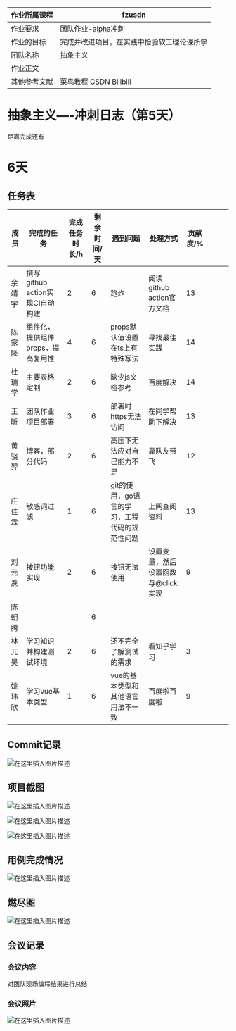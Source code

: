 | 作业所属课程 | [fzusdn](https://bbs.csdn.net/forums/fzusdn) |
| ------ | ------ |
| 作业要求 | [团队作业-alpha冲刺](https://bbs.csdn.net/topics/609085527) |
| 作业的目标 | 完成并改进项目，在实践中检验软工理论课所学 |
| 团队名称 | 抽象主义 |
| 作业正文 |  |
| 其他参考文献 | 菜鸟教程 CSDN Bilibili |

# 抽象主义—-冲刺日志（第5天）

距离完成还有<h1>6天</h1>

## 任务表

| 成员   | 完成的任务                   | 完成任务时长/h | 剩余时间/天 | 遇到问题                      | 处理方式                 |  贡献度/% |   |   |   |
|------|-------------------------|--------|------|---------------------------|----------------------|---|---|---|---|
| 余靖宇  | 撰写github action实现CI自动构建 | 2      | 6    | 跑炸                        | 阅读github action官方文档  |  13 |   |   |   |
| 陈家隆  | 组件化，提供组件props，提高复用性     | 4      | 6    | props默认值设置在ts上有特殊写法       | 寻找最佳实践               |  14 |   |   |   |
| 杜瑞学  | 主要表格定制                  | 2      | 6    | 缺少js文档参考                  | 百度解决                 |  14 |   |   |   |
| 王昕   | 团队作业项目部署                | 3      | 6    | 部署时https无法访问              | 在同学帮助下解决             |  13 |   |   |   |
| 黄骁羿  | 博客，部分代码                 | 2      | 6    | 高压下无法应对自己能力不足             | 靠队友带飞                | 12  |   |   |   |
| 庄佳霖  | 敏感词过滤                   | 1      | 6    | git的使用，go语言的学习，工程代码的规范性问题 | 上网查阅资料               |  13 |   |   |   |
| 刘元焘  | 按钮功能实现                  | 2      | 6    | 按钮无法使用                    | 设置变量，然后设置函数与@click实现 |  9 |   |   |   |
| 陈朝腾  |                         |        | 6    |                           |                      |   |   |   |   |
| 林元 昊 | 学习知识并构建测试环境             | 2      | 6    | 还不完全了解测试的需求               | 看知乎学习                |  3 |   |   |   |
| 姚玮欣 | 学习vue基本类型 | 1 | 6 | vue的基本类型和其他语言用法不一致 | 百度啦百度啦 | 9



## Commit记录
![在这里插入图片描述](https://img-blog.csdnimg.cn/6d4cbf7d27b44364a6e53970120372fb.png#pic_center)

## 项目截图
![在这里插入图片描述](https://img-blog.csdnimg.cn/cece95db993747f9ac95d560f08f7506.png#pic_center)

![在这里插入图片描述](https://img-blog.csdnimg.cn/bdeb0b5c9569491d96408cd0f26b547c.png#pic_center)

![在这里插入图片描述](https://img-blog.csdnimg.cn/bd9392808da14fcbbe775a3713b84191.png#pic_center)
## 用例完成情况
![在这里插入图片描述](https://img-blog.csdnimg.cn/8a5b5a65e2a0421b8e4db60afdc6be4a.png#pic_center)
## 燃尽图
![在这里插入图片描述](https://img-blog.csdnimg.cn/9d6587da4b1b4c1c99a80b6e597545b6.png#pic_center)

## 会议记录
### 会议内容
对团队现场编程结果进行总结
### 会议照片
![在这里插入图片描述](https://img-blog.csdnimg.cn/1fefe6a99ac94828aa7a4e3f12772340.jpeg#pic_center)